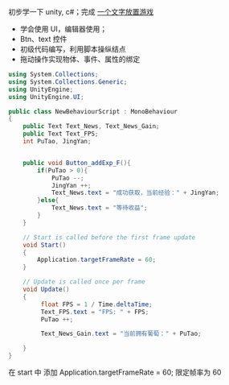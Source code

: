 初步学一下 unity, c#；完成 [一个文字放置游戏](https://zhuanlan.zhihu.com/p/100822441)

- 学会使用 UI，编辑器使用；
- Btn、text 控件
- 初级代码编写，利用脚本操纵结点
- 拖动操作实现物体、事件、属性的绑定


```cs
using System.Collections;
using System.Collections.Generic;
using UnityEngine;
using UnityEngine.UI;

public class NewBehaviourScript : MonoBehaviour
{
    public Text Text_News, Text_News_Gain;
    public Text Text_FPS;
    int PuTao, JingYan;


    public void Button_addExp_F(){
        if(PuTao > 0){
            PuTao --;
            JingYan ++;
            Text_News.text = "成功获取，当前经验：" + JingYan;
        }else{
            Text_News.text = "等待收益";
        }
    }

    // Start is called before the first frame update
    void Start()
    {
        Application.targetFrameRate = 60;
    }

    // Update is called once per frame
    void Update()
    {
         float FPS = 1 / Time.deltaTime;
         Text_FPS.text = "FPS: " + FPS;
         PuTao ++;

         Text_News_Gain.text = "当前拥有葡萄：" + PuTao;

    }
}
```

在 start 中 添加 Application.targetFrameRate = 60; 限定帧率为 60